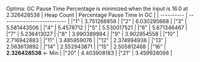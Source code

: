 Optima: GC Pause Time Percentage is minimized when the input is 16.0 at 2.326428538
| Heap Count | Percentage Pause Time In GC |
| ---------- | --------------------------- |
|"1" | 3.751268858 |
|"2" | 6.030295668 |
|"3" | 5.581443506 |
|"4" | 5.4578712 |
|"5" | 5.530017521 |
|"6" | 5.671346467 |
|"7" | 5.236413027 |
|"8" | 3.990389994 |
|"9" | 3.902954558 |
|"10" | 2.716942883 |
|"11" | 3.485959076 |
|"12" | 2.374994938 |
|"13" | 2.563613892 |
|"14" | 2.552943871 |
|"15" | 2.505812468 |
|"16" | **2.326428538** <- Min |
|"20" | 4.403908183 |
|"21" | 3.459928098 |